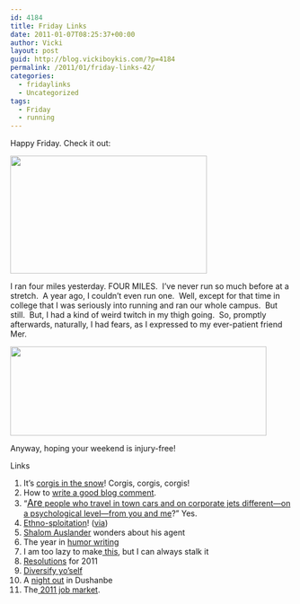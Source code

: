 ```yaml
---
id: 4184
title: Friday Links
date: 2011-01-07T08:25:37+00:00
author: Vicki
layout: post
guid: http://blog.vickiboykis.com/?p=4184
permalink: /2011/01/friday-links-42/
categories:
  - fridaylinks
  - Uncategorized
tags:
  - Friday
  - running
---
```

Happy Friday. Check it out:

<p style="text-align: left;">
  <a href="http://blog.vickiboykis.com/wp-content/uploads/2011/01/wpid-IMAG0544.jpg"><img class="aligncenter size-full wp-image-4182" title="wpid-IMAG0544.jpg" src="http://blog.vickiboykis.com/wp-content/uploads/2011/01/wpid-IMAG0544.jpg" alt="" width="350" height="210" /></a>
</p>

<p style="text-align: left;">
  I ran four miles yesterday. FOUR MILES.  I&#8217;ve never run so much before at a stretch.  A year ago, I couldn&#8217;t even run one.  Well, except for that time in college that I was seriously into running and ran our whole campus.  But still.  But, I had a kind of weird twitch in my thigh going.  So, promptly afterwards, naturally, I had fears, as I expressed to my ever-patient friend Mer.
</p>

<p style="text-align: left;">
  <a href="http://blog.vickiboykis.com/wp-content/uploads/2011/01/death.png"><img class="aligncenter size-full wp-image-4185" title="death" src="http://blog.vickiboykis.com/wp-content/uploads/2011/01/death.png" alt="" width="456" height="159" /></a>
</p>

<p style="text-align: left;">
  Anyway, hoping your weekend is injury-free!
</p>

<p style="text-align: left;">
  <p style="text-align: left;">
    Links
  </p>
  
  <ol>
    <li>
      It&#8217;s <a href="http://warmingglow.uproxx.com/2010/12/gallery-50-corgis-playing-in-snow/corgi-snow22">corgis in the snow</a>! Corgis, corgis, corgis!
    </li>
    <li>
      How to <a href="http://blog.nathanbransford.com/2011/01/how-to-write-good-blog-comment.html">write a good blog comment</a>.
    </li>
    <li>
      &#8220;<a href="http://hbswk.hbs.edu/item/6324.html"><big>Are</big> people who travel in town cars and on corporate jets different—on a psychological level—from you and me</a>?&#8221; Yes.
    </li>
    <li>
      <a href="http://www.vanityfair.com/culture/features/2011/02/vanities-ethnicity-201102">Ethno-sploitation</a>! (<a href="http://negevrockcity.com/">via</a>)
    </li>
    <li>
      <a href="http://www.tabletmag.com/life-and-religion/55121/excuses-excuses/">Shalom Auslander</a> wonders about his agent
    </li>
    <li>
      The year in <a href="http://splitsider.com/2010/12/the-years-best-humor-writing/">humor writing</a>
    </li>
    <li>
      I am too lazy to make<a href="http://ivoryhut.com/2010/12/nutella-chip-cookies-with-homemade-nutella-chips/"> this</a>, but I can always stalk it
    </li>
    <li>
      <a href="http://wendiaarons.com/2011/01/my-2011-new-year-resolutions.html">Resolutions</a> for 2011
    </li>
    <li>
      <a href="http://www.spousonomics.com/1414/2011/01/the-real-housewives-diversification/">Diversify yo&#8217;self</a>
    </li>
    <li>
      A <a href="http://www.neweurasia.net/culture-and-history/a-night-out-in-dushanbe/">night out</a> in Dushanbe
    </li>
    <li>
      The<a href="http://www.popeconomics.com/2011/01/05/2011s-job-market-the-separation-of-the-haves-and-have-nots/?utm_source=feedburner&utm_medium=feed&utm_campaign=Feed%3A+PopEconomics+%28Pop+Economics%29"> 2011 job market</a>.
    </li>
  </ol>